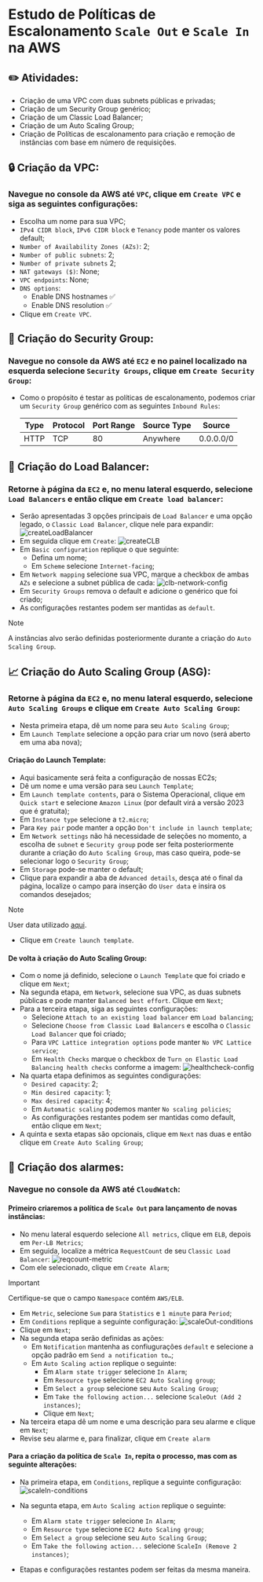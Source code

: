 # Estudo de Políticas de Escalonamento `Scale Out` e `Scale In` na AWS
## ✏️ Atividades:
* Criação de uma VPC com duas subnets públicas e privadas;
* Criação de um Security Group genérico;
* Criação de um Classic Load Balancer;
* Criação de um Auto Scaling Group;
* Criação de Políticas de escalonamento para criação e remoção de instâncias com base em número de requisições.

## 🔒 Criação da VPC:

### Navegue no console da AWS até `VPC`, clique em `Create VPC` e siga as seguintes configurações:

* Escolha um nome para sua VPC;
* `IPv4 CIDR block`, `IPv6 CIDR block` e `Tenancy` pode manter os valores default;
* `Number of Availability Zones (AZs)`: 2;
* `Number of public subnets`: 2;
* `Number of private subnets` 2;
* `NAT gateways ($)`: None;
* `VPC endpoints`: None;
* `DNS options`: 
    - Enable DNS hostnames ✅
    - Enable DNS resolution ✅
* Clique em `Create VPC`.

## 🔐 Criação do Security Group:

### Navegue no console da AWS até `EC2` e no painel localizado na esquerda selecione `Security Groups`, clique em `Create Security Group`:

* Como o propósito é testar as políticas de escalonamento, podemos criar um `Security Group` genérico com as seguintes `Inbound Rules`:

    | Type  | Protocol | Port Range | Source Type |  Source   |
    | ----- | -------- | ---------- | ----------- | --------- |
    | HTTP  |   TCP    |    80      |  Anywhere   | 0.0.0.0/0 |

## 🚥 Criação do Load Balancer:

### Retorne à página da `EC2` e, no menu lateral esquerdo, selecione `Load Balancers` e então clique em `Create load balancer`:

* Serão apresentadas 3 opções principais de `Load Balancer` e uma opção legado, o `Classic Load Balancer`, clique nele para expandir:
![createLoadBalancer](./images/createLoadBalancer.png)
* Em seguida clique em `Create`:
![createCLB](./images/createCLB.png)
* Em `Basic configuration` replique o que seguinte:
  * Defina um nome;
  * Em `Scheme` selecione `Internet-facing`;
* Em `Network mapping` selecione sua VPC, marque a checkbox de ambas `AZs` e selecione a subnet pública de cada:
![clb-network-config](./images/clb-network-config.png)
* Em `Security Groups` remova o default e adicione o genérico que foi criado;
* As configurações restantes podem ser mantidas as `default`.

> [!NOTE]
> A instâncias alvo serão definidas posteriormente durante a criação do `Auto Scaling Group`.

## 📈 Criação do Auto Scaling Group (ASG):

### Retorne à página da `EC2` e, no menu lateral esquerdo, selecione `Auto Scaling Groups` e clique em `Create Auto Scaling Group`:

* Nesta primeira etapa, dê um nome para seu `Auto Scaling Group`;
* Em `Launch Template` selecione a opção para criar um novo (será aberto em uma aba nova);

#### Criação do Launch Template:

* Aqui basicamente será feita a configuração de nossas EC2s;
* Dê um nome e uma versão para seu `Launch Template`;
* Em `Launch template contents`, para o Sistema Operacional, clique em `Quick start` e selecione `Amazon Linux` (por default virá a versão 2023 que é gratuita);
* Em `Instance type` selecione a `t2.micro`;
* Para `Key pair` pode manter a opção `Don't include in launch template`;
* Em `Network settings` não há necessidade de seleções no momento, a escolha de `subnet` e `Security group` pode ser feita posteriormente durante a criação do `Auto Scaling Group`, mas caso queira, pode-se selecionar logo o `Security Group`;
* Em `Storage` pode-se manter o default;
* Clique para expandir a aba de `Advanced details`, desça até o final da página, localize o campo para inserção do `User data` e insira os comandos desejados;

> [!NOTE]
> User data utilizado [aqui](https://github.com/PedroMak/ScalingPoliciesStudy/blob/master/userdata.sh).

* Clique em `Create launch template`.

#### De volta à criação do Auto Scaling Group:

* Com o nome já definido, selecione o `Launch Template` que foi criado e clique em `Next`;
* Na segunda etapa, em `Network`, selecione sua VPC, as duas subnets públicas e pode manter `Balanced best effort`. Clique em `Next`;
* Para a terceira etapa, siga as seguintes configurações:
  * Selecione `Attach to an existing load balancer` em `Load balancing`;
  * Selecione `Choose from Classic Load Balancers` e escolha o `Classic Load Balancer` que foi criado;
  * Para `VPC Lattice integration options` pode manter `No VPC Lattice service`;
   * Em `Health Checks` marque o checkbox de `Turn on Elastic Load Balancing health checks` conforme a imagem:
   ![healthcheck-config](./images/ELB-healthcheck-config.png)
* Na quarta etapa definimos as seguintes condigurações:
  * `Desired capacity`: 2;
  * `Min desired capacity`: 1;
  * `Max desired capacity`: 4;
  * Em `Automatic scaling` podemos manter `No scaling policies`;
  * As configurações restantes podem ser mantidas como default, então clique em `Next`;
* A quinta e sexta etapas são opcionais, clique em `Next` nas duas e então clique em `Create Auto Scaling Group`;

## 🚨 Criação dos alarmes:

### Navegue no console da AWS até `CloudWatch`:

#### Primeiro criaremos a política de `Scale Out` para lançamento de novas instâncias:

* No menu lateral esquerdo selecione `All metrics`, clique em `ELB`, depois em `Per-LB Metrics`;
* Em seguida, localize a métrica `RequestCount` de seu `Classic Load Balancer`:
![reqcount-metric](./images/reqcount-metric.png)
* Com ele selecionado, clique em `Create Alarm`;

> [!IMPORTANT]
> Certifique-se que o campo `Namespace` contém `AWS/ELB`.

* Em `Metric`, selecione `Sum` para `Statistics` e `1 minute` para `Period`;
* Em `Conditions` replique a seguinte configuração:
![scaleOut-conditions](./images/scaleOut-conditions.png)
* Clique em `Next`;
* Na segunda etapa serão definidas as ações:
  * Em `Notification` mantenha as confiugurações `default` e selecione a opção padrão em `Send a notification to…`;
  * Em `Auto Scaling action` replique o seguinte:
    * Em `Alarm state trigger` selecione `In Alarm`;
    * Em `Resource type` selecione `EC2 Auto Scaling group`;
    * Em `Select a group` selecione seu `Auto Scaling Group`;
    * Em `Take the following action...` selecione `ScaleOut (Add 2 instances)`;
    * Clique em `Next`;
* Na terceira etapa dê um nome e uma descrição para seu alarme e clique em `Next`;
* Revise seu alarme e, para finalizar, clique em `Create alarm`

#### Para a criação da política de `Scale In`, repita o processo, mas com as seguinte alterações:

*  Na primeira etapa, em `Conditions`, replique a seguinte configuração:
![scaleIn-conditions](./images/scaleIn-conditions.png)

* Na segunta etapa, em `Auto Scaling action` replique o seguinte:
  * Em `Alarm state trigger` selecione `In Alarm`;
  * Em `Resource type` selecione `EC2 Auto Scaling group`;
  * Em `Select a group` selecione seu `Auto Scaling Group`;
  * Em `Take the following action...` selecione `ScaleIn (Remove 2 instances)`;
* Etapas e configurações restantes podem ser feitas da mesma maneira.